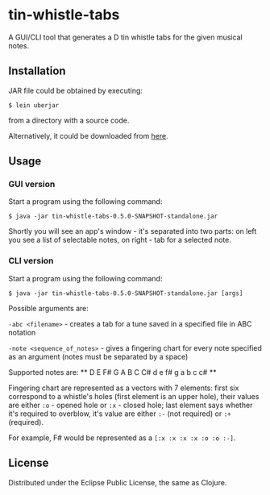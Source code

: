 # tin-whistle-tabs

A GUI/CLI tool that generates a D tin whistle tabs for the given musical notes.

## Installation

JAR file could be obtained by executing:

    $ lein uberjar

from a directory with a source code.

Alternatively, it could be downloaded from [here](https://github.com/downloads/gsnewmark/tin-whistle-tabs/tin-whistle-tabs-0.5.0-SNAPSHOT.jar).

## Usage

### GUI version

Start a program using the following command:

    $ java -jar tin-whistle-tabs-0.5.0-SNAPSHOT-standalone.jar

Shortly you will see an app's window - it's separated into two parts: on left
you see a list of selectable notes, on right - tab for a selected note.

### CLI version

Start a program using the following command:

    $ java -jar tin-whistle-tabs-0.5.0-SNAPSHOT-standalone.jar [args]

Possible arguments are:

`-abc <filename>` - creates a tab for a tune saved in a specified file in ABC
 notation 

`-note <sequence_of_notes>` - gives a fingering chart for every note specified
as an argument (notes must be separated by a space) 

Supported notes are: ** D E F# G A B C C# d e f# g a b c c# **

Fingering chart are represented as a vectors with 7 elements: first six
correspond to a whistle's holes (first element is an upper hole), their  values
are either `:o` - opened hole or `:x` - closed hole; last element says whether
it's required to overblow, it's value are either `:-` (not required) or `:+`
(required). 

For example, F# would be represented as a `[:x :x :x :x :o :o :-]`.

## License

Distributed under the Eclipse Public License, the same as Clojure.
